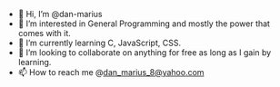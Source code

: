 - 👋 Hi, I’m @dan-marius
- 👀 I’m interested in General Programming and mostly the power that comes with it.
- 🌱 I’m currently learning C, JavaScript, CSS.
- 💞️ I’m looking to collaborate on anything for free as long as I gain by learning.
- 📫 How to reach me @dan_marius_8@yahoo.com

<!---
dan-marius/dan-marius is a ✨ special ✨ repository because its `README.md` (this file) appears on your GitHub profile.
You can click the Preview link to take a look at your changes.
--->
